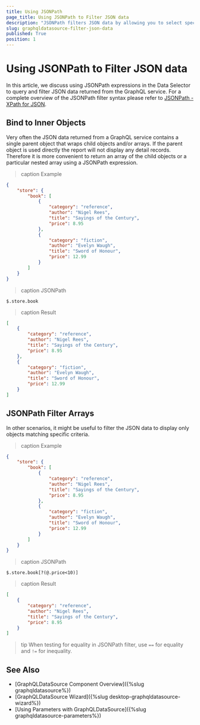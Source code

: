 ```yaml
---
title: Using JSONPath
page_title: Using JSONPath to Filter JSON data
description: "JSONPath filters JSON data by allowing you to select specific elements based on conditions."
slug: graphqldatasource-filter-json-data
published: True
position: 1
---
```


# Using JSONPath to Filter JSON data

In this article, we discuss using JSONPath expressions in the Data Selector to query and filter JSON data returned from the GraphQL service. For a complete overview of the JSONPath filter syntax please refer to [JSONPath - XPath for JSON](https://goessner.net/articles/JsonPath/).

## Bind to Inner Objects

Very often the JSON data returned from a GraphQL service contains a single parent object that wraps child objects and/or arrays. If the parent object is used directly the report will not display any detail records. Therefore it is more convenient to return an array of the child objects or a particular nested array using a JSONPath expression.

>caption Example

````JSON
{
	"store": {
		"book": [
			{
				"category": "reference",
				"author": "Nigel Rees",
				"title": "Sayings of the Century",
				"price": 8.95
			},
			{
				"category": "fiction",
				"author": "Evelyn Waugh",
				"title": "Sword of Honour",
				"price": 12.99
			}
		]
	}
}
````

>caption JSONPath

`$.store.book`

>caption Result

````JSON
[
	{
		"category": "reference",
		"author": "Nigel Rees",
		"title": "Sayings of the Century",
		"price": 8.95
	},
	{
		"category": "fiction",
		"author": "Evelyn Waugh",
		"title": "Sword of Honour",
		"price": 12.99
	}
]
````

## JSONPath Filter Arrays

In other scenarios, it might be useful to filter the JSON data to display only objects matching specific criteria.

>caption Example

````JSON
{
	"store": {
		"book": [
			{
				"category": "reference",
				"author": "Nigel Rees",
				"title": "Sayings of the Century",
				"price": 8.95
			},
			{
				"category": "fiction",
				"author": "Evelyn Waugh",
				"title": "Sword of Honour",
				"price": 12.99
			}
		]
	}
}
````

>caption JSONPath

`$.store.book[?(@.price<10)]`

>caption Result

````JSON
[
	{
		"category": "reference",
		"author": "Nigel Rees",
		"title": "Sayings of the Century",
		"price": 8.95
	}
]
````

>tip When testing for equality in JSONPath filter, use `==` for equality and `!=` for inequality.

## See Also

* [GraphQLDataSource Component Overview]({%slug graphqldatasource%})
* [GraphQLDataSource Wizard]({%slug desktop-graphqldatasource-wizard%})
* [Using Parameters with GraphQLDataSource]({%slug graphqldatasource-parameters%})